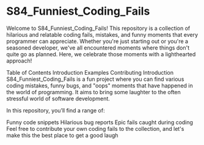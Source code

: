 ﻿# S84_Funniest_Coding_Fails


Welcome to S84_Funniest_Coding_Fails! This repository is a collection of hilarious and relatable coding fails, mistakes, and funny moments that every programmer can appreciate. Whether you're just starting out or you're a seasoned developer, we've all encountered moments where things don't quite go as planned. Here, we celebrate those moments with a lighthearted approach!

Table of Contents
Introduction
Examples
Contributing
Introduction
S84_Funniest_Coding_Fails is a fun project where you can find various coding mistakes, funny bugs, and "oops" moments that have happened in the world of programming. It aims to bring some laughter to the often stressful world of software development.

In this repository, you’ll find a range of:

Funny code snippets
Hilarious bug reports
Epic fails caught during coding
Feel free to contribute your own coding fails to the collection, and let's make this the best place to get a good laugh
